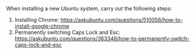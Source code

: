When installing a new Ubuntu system, carry out the following steps:

1. Installing Chrome: https://askubuntu.com/questions/510056/how-to-install-google-chrome
2. Permanently switching Caps Lock and Esc: https://askubuntu.com/questions/363346/how-to-permanently-switch-caps-lock-and-esc

